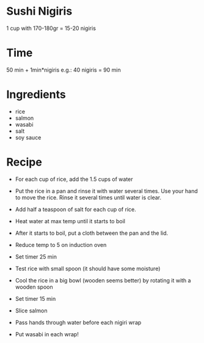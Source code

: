 
# Sushi Nigiris
1 cup with 170-180gr = 15-20 nigiris

# Time
50 min + 1min*nigiris
e.g.: 40 nigiris = 90 min

# Ingredients
- rice
- salmon
- wasabi
- salt
- soy sauce

# Recipe

- For each cup of rice, add the 1.5 cups of water
- Put the rice in a pan and rinse it with water several times.
	Use your hand to move the rice. Rinse it several times until water is clear.
- Add half a teaspoon of salt for each cup of rice.
- Heat water at max temp until it starts to boil
- After it starts to boil, put a cloth between the pan and the lid.
- Reduce temp to 5 on induction oven
- Set timer 25 min
- Test rice with small spoon (it should have some moisture)
- Cool the rice in a big bowl (wooden seems better) by rotating it with a wooden spoon
- Set timer 15 min


- Slice salmon

- Pass hands through water before each nigiri wrap
- Put wasabi in each wrap!

